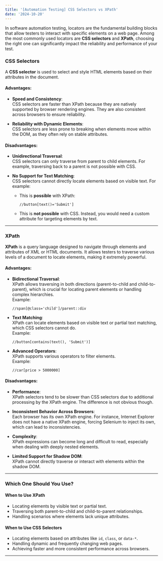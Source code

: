 ```yaml
---
title: '[Automation Testing] CSS Selectors vs XPath'
date: '2024-10-20'
---
```


In software automation testing, locators are the fundamental building blocks that allow testers to interact with specific elements on a web page. Among the most commonly used locators are **CSS selectors** and **XPath**, choosing the right one can significantly impact the reliability and performance of your test.

### CSS Selectors
A **CSS selector** is used to select and style HTML elements based on their attributes in the document. 

#### Advantages:
- **Speed and Consistency**:  
  CSS selectors are faster than XPath because they are natively supported by browser rendering engines. They are also consistent across browsers to ensure reliability.

- **Reliability with Dynamic Elements**:  
  CSS selectors are less prone to breaking when elements move within the DOM, as they often rely on stable attributes.

#### Disadvantages:
- **Unidirectional Traversal**:  
  CSS selectors can only traverse from parent to child elements.  For example, traversing back to a parent is not possible with CSS.

- **No Support for Text Matching**:  
  CSS selectors cannot directly locate elements based on visible text. For example:  
  - This is **possible** with XPath:  
    ```xpath
    //button[text()='Submit']
    ```  
  - This is **not possible** with CSS. Instead, you would need a custom attribute for targeting elements by text.

---

### XPath
**XPath** is a query language designed to navigate through elements and attributes of XML or HTML documents. It allows testers to traverse various levels of a document to locate elements, making it extremely powerful.

#### Advantages:
- **Bidirectional Traversal**:  
  XPath allows traversing in both directions (parent-to-child and child-to-parent), which is crucial for locating parent elements or handling complex hierarchies.  
  Example:  
  ```xpath
  //span[@class='child']/parent::div
  ```

- **Text Matching**:  
  XPath can locate elements based on visible text or partial text matching, which CSS selectors cannot do.  
  Example:  
  ```xpath
  //button[contains(text(), 'Submit')]
  ```

- **Advanced Operators**:  
  XPath supports various operators to filter elements.  
  Example:  
  ```xpath
  //car[price > 5000000]
  ```


#### Disadvantages:
- **Performance**:  
  XPath selectors tend to be slower than CSS selectors due to additional processing by the XPath engine. The difference is not obvious though. 

- **Inconsistent Behavior Across Browsers**:  
  Each browser has its own XPath engine. For instance, Internet Explorer does not have a native XPath engine, forcing Selenium to inject its own, which can lead to inconsistencies.

- **Complexity**:  
  XPath expressions can become long and difficult to read, especially when dealing with deeply nested elements.

- **Limited Support for Shadow DOM**:  
  XPath cannot directly traverse or interact with elements within the shadow DOM.

---

### **Which One Should You Use?**

#### **When to Use XPath**
- Locating elements by visible text or partial text.
- Traversing both parent-to-child and child-to-parent relationships.
- Handling scenarios where elements lack unique attributes.

#### **When to Use CSS Selectors**
- Locating elements based on attributes like `id`, `class`, or `data-*`.
- Handling dynamic and frequently changing web pages.
- Achieving faster and more consistent performance across browsers.

---
